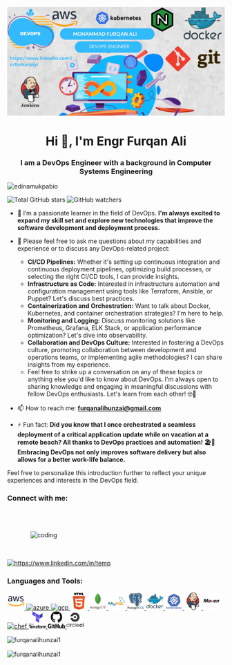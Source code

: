![logo](https://github.com/furqanalihunzai1/furqanalihunzai1/blob/main/GithubBanner.jpeg)


<h1 align="center">Hi 👋, I'm Engr Furqan Ali</h1>
<h3 align="center">I am a DevOps Engineer with a background in Computer Systems Engineering</h3>

<p align="left"> <img src="https://komarev.com/ghpvc/?username=edinamukpabio&label=Profile%20views&color=0e75b6&style=flat" alt="edinamukpabio" /> </p>

![Total GitHub stars](https://img.shields.io/github/stars/edinamukpabio?style=social)
![GitHub watchers](https://img.shields.io/github/watchers/EdinamUkpabio/EdinamUkpabio?style=social)

- 🌱 I’m a passionate learner in the field of DevOps. **I'm always excited to expand my skill set and explore new technologies that improve the software development and deployment process.**

- 💬 Please feel free to ask me questions about my capabilities and experience or to discuss any DevOps-related project:
  - **CI/CD Pipelines:** Whether it's setting up continuous integration and continuous deployment pipelines, optimizing build processes, or selecting the right CI/CD tools, I can provide insights.
  - **Infrastructure as Code:** Interested in infrastructure automation and configuration management using tools like Terraform, Ansible, or Puppet? Let's discuss best practices.
  - **Containerization and Orchestration:** Want to talk about Docker, Kubernetes, and container orchestration strategies? I'm here to help.
  - **Monitoring and Logging:** Discuss monitoring solutions like Prometheus, Grafana, ELK Stack, or application performance optimization? Let's dive into observability.
  - **Collaboration and DevOps Culture:** Interested in fostering a DevOps culture, promoting collaboration between development and operations teams, or implementing agile methodologies? I can share insights from my experience.
  - Feel free to strike up a conversation on any of these topics or anything else you'd like to know about DevOps. I'm always open to sharing knowledge and engaging in meaningful discussions with fellow DevOps enthusiasts. Let's learn from each other! 🤓🚀

- 📫 How to reach me: **furqanalihunzai@gmail.com**

- ⚡ Fun fact: **Did you know that I once orchestrated a seamless deployment of a critical application update while on vacation at a remote beach? All thanks to DevOps practices and automation! 🏖️🚀 Embracing DevOps not only improves software delivery but also allows for a better work-life balance.**

Feel free to personalize this introduction further to reflect your unique experiences and interests in the DevOps field.






<h3 align="left">Connect with me:</h3>
<div style="padding: 50px;"><img align="right" alt="coding" width="400" src="https://so-development.org/wp-content/uploads/2021/11/full-stack-development.gif"></div>
<p align="left">

<a href="https://linkedin.com/in/https://www.linkedin.com/in/temp" target="blank"><img align="center" src="https://raw.githubusercontent.com/rahuldkjain/github-profile-readme-generator/master/src/images/icons/Social/linked-in-alt.svg" alt="https://www.linkedin.com/in/temp" height="30" width="40" /></a>
</p>

<h3 align="left">Languages and Tools:</h3>
<p align="left"> 
  <a href="https://aws.amazon.com" target="_blank" rel="noreferrer"> 
    <img src="https://raw.githubusercontent.com/devicons/devicon/master/icons/amazonwebservices/amazonwebservices-original-wordmark.svg" alt="aws" width="40" height="40"/> 
  </a> 
  <a href="https://azure.microsoft.com/en-in/" target="_blank" rel="noreferrer"> 
    <img src="https://www.vectorlogo.zone/logos/microsoft_azure/microsoft_azure-icon.svg" alt="azure" width="40" height="40"/> 
  </a> 
  <a href="https://cloud.google.com" target="_blank" rel="noreferrer"> 
    <img src="https://www.vectorlogo.zone/logos/google_cloud/google_cloud-icon.svg" alt="gcp" width="40" height="40"/> 
  </a> 
  <a href="https://www.w3.org/html/" target="_blank" rel="noreferrer"> 
    <img src="https://raw.githubusercontent.com/devicons/devicon/master/icons/html5/html5-original-wordmark.svg" alt="html5" width="40" height="40"/> 
  </a> 
  <a href="https://www.mongodb.com/" target="_blank" rel="noreferrer"> 
    <img src="https://raw.githubusercontent.com/devicons/devicon/master/icons/mongodb/mongodb-original-wordmark.svg" alt="mongodb" width="40" height="40"/> 
  </a> 
  <a href="https://www.mysql.com/" target="_blank" rel="noreferrer"> 
    <img src="https://raw.githubusercontent.com/devicons/devicon/master/icons/mysql/mysql-original-wordmark.svg" alt="mysql" width="40" height="40"/> 
  </a> 
  <a href="https://www.postgresql.org" target="_blank" rel="noreferrer"> 
    <img src="https://raw.githubusercontent.com/devicons/devicon/master/icons/postgresql/postgresql-original-wordmark.svg" alt="postgresql" width="40" height="40"/> 
  </a>
  <a href="https://www.docker.com/" target="_blank" rel="noreferrer"> 
    <img src="https://raw.githubusercontent.com/devicons/devicon/master/icons/docker/docker-original-wordmark.svg" alt="docker" width="40" height="40"/> 
  </a>
  <a href="https://kubernetes.io/" target="_blank" rel="noreferrer"> 
    <img src="https://raw.githubusercontent.com/devicons/devicon/master/icons/kubernetes/kubernetes-plain-wordmark.svg" alt="kubernetes" width="40" height="40"/> 
  </a>
  <a href="https://jenkins.io/" target="_blank" rel="noreferrer"> 
    <img src="https://raw.githubusercontent.com/devicons/devicon/master/icons/jenkins/jenkins-original.svg" alt="jenkins" width="40" height="40"/> 
  </a>
  <a href="https://maven.apache.org/" target="_blank" rel="noreferrer"> 
    <img src="https://raw.githubusercontent.com/devicons/devicon/master/icons/maven/maven-original-wordmark.svg" alt="maven" width="40" height="40"/> 
  </a>
  <a href="https://www.chef.io/" target="_blank" rel="noreferrer"> 
    <img src="https://raw.githubusercontent.com/devicons/devicon/master/icons/chef/chef-original-wordmark.svg" alt="chef" width="40" height="40"/> 
  </a>
  <a href="https://www.terraform.io/" target="_blank" rel="noreferrer"> 
    <img src="https://raw.githubusercontent.com/devicons/devicon/master/icons/terraform/terraform-original-wordmark.svg" alt="terraform" width="40" height="40"/> 
  </a>
  <a href="https://github.com/" target="_blank" rel="noreferrer"> 
    <img src="https://raw.githubusercontent.com/devicons/devicon/master/icons/github/github-original-wordmark.svg" alt="github" width="40" height="40"/> 
  </a>
  <a href="https://circleci.com/" target="_blank" rel="noreferrer"> 
    <img src="https://raw.githubusercontent.com/devicons/devicon/master/icons/circleci/circleci-plain-wordmark.svg" alt="circleci" width="40" height="40"/> 
  </a>
</p>






<p><img align="center" src="https://github-readme-stats.vercel.app/api?username=furqanalihunzai1&show_icons=true&locale=en&hide=prs,contribs&include_all_commits=true" alt="furqanalihunzai1" /></p>

<img align="center" src="https://github-readme-streak-stats.herokuapp.com/?user=furqanalihunzai1&hide_border=true" alt="furqanalihunzai1" />
